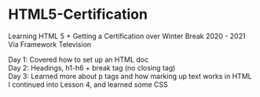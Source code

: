 # HTML5-Certification

Learning HTML 5 + Getting a Certification over Winter Break 2020 - 2021
Via Framework Television

<p>
Day 1: Covered how to set up an HTML doc <br/>
Day 2: Headings, h1-h6 + break tag (no closing tag) <br/>
Day 3: Learned more about p tags and how marking up text works in HTML <br/>
       I continued into Lesson 4, and learned some CSS
</p>
